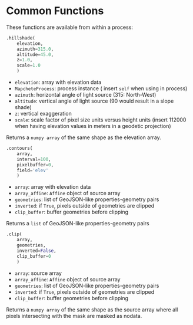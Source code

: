 # Common Functions

These functions are available from within a process:

```python
.hillshade(
    elevation,
    azimuth=315.0,
    altitude=45.0,
    z=1.0,
    scale=1.0
    )
```
* ``elevation``: array with elevation data
* ``MapcheteProcess``: process instance ( insert ``self`` when using in process)
* ``azimuth``: horizontal angle of light source (315: North-West)
* ``altitude``: vertical angle of light source (90 would result in a slope shade)
* ``z``: vertical exaggeration
* ``scale``: scale factor of pixel size units versus height units (insert 112000 when having elevation values in meters in a geodetic projection)

Returns a ``numpy array`` of the same shape as the elevation array.

```python
.contours(
    array,
    interval=100,
    pixelbuffer=0,
    field='elev'
    )
```
* ``array``: array with elevation data
* ``array_affine``: ``Affine`` object of source array
* ``geometries``: list of GeoJSON-like properties-geometry pairs
* ``inverted``: if ``True``, pixels outside of geometries are clipped
* ``clip_buffer``: buffer geometries before clipping

Returns a ``list`` of GeoJSON-like properties-geometry pairs

```python
.clip(
    array,
    geometries,
    inverted=False,
    clip_buffer=0
    )
```
* ``array``: source array
* ``array_affine``: ``Affine`` object of source array
* ``geometries``: list of GeoJSON-like properties-geometry pairs
* ``inverted``: if ``True``, pixels outside of geometries are clipped
* ``clip_buffer``: buffer geometries before clipping

Returns a ``numpy array`` of the same shape as the source array where all pixels intersecting with the mask are masked as nodata.
